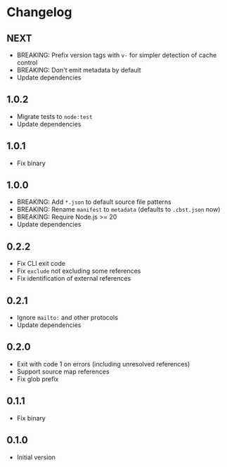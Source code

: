# Changelog

## NEXT

- BREAKING: Prefix version tags with `v-` for simpler detection of cache control
- BREAKING: Don't emit metadata by default
- Update dependencies

## 1.0.2

- Migrate tests to `node:test`
- Update dependencies

## 1.0.1

- Fix binary

## 1.0.0

- BREAKING: Add `*.json` to default source file patterns
- BREAKING: Rename `manifest` to `metadata` (defaults to `.cbst.json` now)
- BREAKING: Require Node.js >= 20
- Update dependencies

## 0.2.2

- Fix CLI exit code
- Fix `exclude` not excluding some references
- Fix identification of external references

## 0.2.1

- Ignore `mailto:` and other protocols
- Update dependencies

## 0.2.0

- Exit with code 1 on errors (including unresolved references)
- Support source map references
- Fix glob prefix

## 0.1.1

- Fix binary

## 0.1.0

- Initial version

